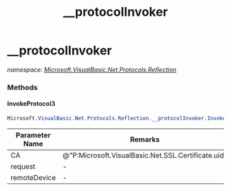 ﻿---
title: __protocolInvoker
---

# __protocolInvoker
_namespace: [Microsoft.VisualBasic.Net.Protocols.Reflection](N-Microsoft.VisualBasic.Net.Protocols.Reflection.html)_



### Methods

#### InvokeProtocol3
```csharp
Microsoft.VisualBasic.Net.Protocols.Reflection.__protocolInvoker.InvokeProtocol3(System.Int64,Microsoft.VisualBasic.Net.Protocols.RequestStream,System.Net.IPEndPoint)
```


|Parameter Name|Remarks|
|--------------|-------|
|CA|@"P:Microsoft.VisualBasic.Net.SSL.Certificate.uid"|
|request|-|
|remoteDevice|-|





